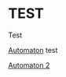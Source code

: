 # TEST 

Test

[Automaton](automaton.md "Automaton") test <br>

<a href="automaton.md">Automaton 2</a>
